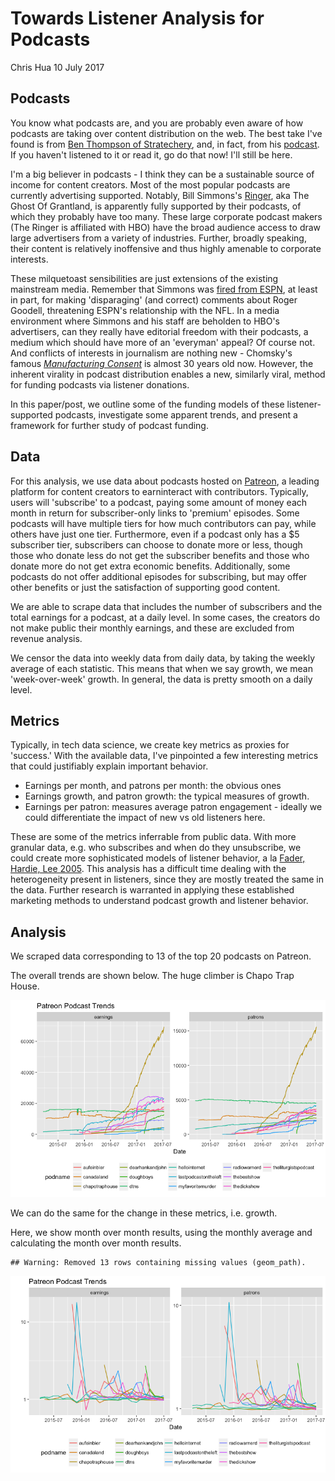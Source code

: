 Towards Listener Analysis for Podcasts
================
Chris Hua
10 July 2017

Podcasts
--------

You know what podcasts are, and you are probably even aware of how podcasts are taking over content distribution on the web. The best take I've found is from [Ben Thompson of Stratechery](https://stratechery.com/2017/podcasts-analytics-and-centralization/), and, in fact, from his [podcast](http://exponent.fm/episode-118-podcasting-and-centralization/). If you haven't listened to it or read it, go do that now! I'll still be here.

I'm a big believer in podcasts - I think they can be a sustainable source of income for content creators. Most of the most popular podcasts are currently advertising supported. Notably, Bill Simmons's [Ringer](https://theringer.com/the-ringer-podcast-network-78792908eaff), aka The Ghost Of Grantland, is apparently fully supported by their podcasts, of which they probably have too many. These large corporate podcast makers (The Ringer is affiliated with HBO) have the broad audience access to draw large advertisers from a variety of industries. Further, broadly speaking, their content is relatively inoffensive and thus highly amenable to corporate interests.

These milquetoast sensibilities are just extensions of the existing mainstream media. Remember that Simmons was [fired from ESPN](http://www.vanityfair.com/news/2015/05/what-doomed-bill-simmons-at-espn), at least in part, for making 'disparaging' (and correct) comments about Roger Goodell, threatening ESPN's relationship with the NFL. In a media environment where Simmons and his staff are beholden to HBO's advertisers, can they really have editorial freedom with their podcasts, a medium which should have more of an 'everyman' appeal? Of course not. And conflicts of interests in journalism are nothing new - Chomsky's famous *[Manufacturing Consent](https://en.wikipedia.org/wiki/Manufacturing_Consent)* is almost 30 years old now. However, the inherent virality in podcast distribution enables a new, similarly viral, method for funding podcasts via listener donations.

In this paper/post, we outline some of the funding models of these listener-supported podcasts, investigate some apparent trends, and present a framework for further study of podcast funding.

Data
----

For this analysis, we use data about podcasts hosted on [Patreon](https://patreon.com), a leading platform for content creators to earninteract with contributors. Typically, users will 'subscribe' to a podcast, paying some amount of money each month in return for subscriber-only links to 'premium' episodes. Some podcasts will have multiple tiers for how much contributors can pay, while others have just one tier. Furthermore, even if a podcast only has a $5 subscriber tier, subscribers can choose to donate more or less, though those who donate less do not get the subscriber benefits and those who donate more do not get extra economic benefits. Additionally, some podcasts do not offer additional episodes for subscribing, but may offer other benefits or just the satisfaction of supporting good content.

We are able to scrape data that includes the number of subscribers and the total earnings for a podcast, at a daily level. In some cases, the creators do not make public their monthly earnings, and these are excluded from revenue analysis.

We censor the data into weekly data from daily data, by taking the weekly average of each statistic. This means that when we say growth, we mean 'week-over-week' growth. In general, the data is pretty smooth on a daily level.

Metrics
-------

Typically, in tech data science, we create key metrics as proxies for 'success.' With the available data, I've pinpointed a few interesting metrics that could justifiably explain important behavior.

-   Earnings per month, and patrons per month: the obvious ones
-   Earnings growth, and patron growth: the typical measures of growth.
-   Earnings per patron: measures average patron engagement - ideally we could differentiate the impact of new vs old listeners here.

These are some of the metrics inferrable from public data. With more granular data, e.g. who subscribes and when do they unsubscribe, we could create more sophisticated models of listener behavior, a la [Fader, Hardie, Lee 2005](http://journals.ama.org/doi/abs/10.1509/jmkr.2005.42.4.415?code=amma-site). This analysis has a difficult time dealing with the heterogeneity present in listeners, since they are mostly treated the same in the data. Further research is warranted in applying these established marketing methods to understand podcast growth and listener behavior.

Analysis
--------

We scraped data corresponding to 13 of the top 20 podcasts on Patreon.

The overall trends are shown below. The huge climber is Chapo Trap House.

![](readme_files/figure-markdown_github-ascii_identifiers/unnamed-chunk-2-1.png)

We can do the same for the change in these metrics, i.e. growth.

Here, we show month over month results, using the monthly average and calculating the month over month results.

    ## Warning: Removed 13 rows containing missing values (geom_path).

![](readme_files/figure-markdown_github-ascii_identifiers/unnamed-chunk-4-1.png)
